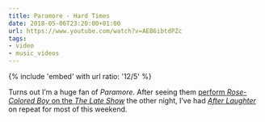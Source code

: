 ```yaml
---
title: Paramore - Hard Times
date: 2018-05-06T23:20:00+01:00
url: https://www.youtube.com/watch?v=AEB6ibtdPZc
tags:
- video
- music_videos
---
```

{% include 'embed' with url
  ratio: '12/5'
%}

Turns out I’m a huge fan of <cite>Paramore</cite>. After seeing them [perform <cite>Rose-Colored Boy</cite> on the <cite>The Late Show</cite>][1] the other night, I’ve had [<cite>After Laughter</cite>][2] on repeat for most of this weekend.

[1]: https://www.youtube.com/watch?v=_j7z_oPTvJM
[2]: https://en.wikipedia.org/wiki/After_Laughter
